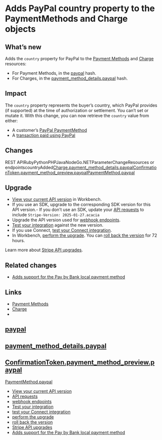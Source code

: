 # Adds PayPal country property to the PaymentMethods and Charge objects

## What’s new

Adds the `country` property for PayPal to the [Payment
Methods](https://docs.stripe.com/api/payment_methods) and
[Charge](https://docs.stripe.com/api/charges) resources:

- For Payment Methods, in the
[paypal](https://docs.stripe.com/api/payment_methods/object#payment_method_object-paypal-country)
hash.
- For Charges, in the
[payment_method_details.paypal](https://docs.stripe.com/api/charges/object#charge_object-payment_method_details-paypal)
hash.

## Impact

The `country` property represents the buyer’s country, which PayPal provides (if
supported) at the time of authorization or settlement. You can’t set or mutate
it. With this change, you can now retrieve the `country` value from either:

- A customer’s [PayPal
PaymentMethod](https://docs.stripe.com/api/payment_methods/object#payment_method_object-paypal-country)
- A [transaction paid using
PayPal](https://docs.stripe.com/api/charges/object#charge_object-payment_method_details-paypal)

## Changes

REST APIRubyPythonPHPJavaNodeGo.NETParameterChangeResources or
endpointscountryAdded[Charge.payment_method_details.paypal](https://docs.stripe.com/api/charges/object#charge_object-payment_method_details-paypal)[ConfirmationToken.payment_method_preview.paypal](https://docs.stripe.com/api/confirmation_tokens/object#confirmation_token_object-payment_method_preview-paypal)[PaymentMethod.paypal](https://docs.stripe.com/api/payment_methods/object#payment_method_object-paypal)
## Upgrade

- [View your current API
version](https://docs.stripe.com/upgrades#view-your-api-version-and-the-latest-available-upgrade-in-workbench)
in Workbench.
- If you use an SDK, upgrade to the corresponding SDK version for this API
version.- If you don’t use an SDK, update your [API
requests](https://docs.stripe.com/api/versioning) to include `Stripe-Version:
2025-01-27.acacia`
- Upgrade the API version used for [webhook
endpoints](https://docs.stripe.com/webhooks/versioning).
- [Test your integration](https://docs.stripe.com/testing) against the new
version.
- If you use Connect, [test your Connect
integration](https://docs.stripe.com/connect/testing).
- In Workbench, [perform the
upgrade](https://docs.stripe.com/upgrades#perform-the-upgrade). You can [roll
back the version](https://docs.stripe.com/upgrades#roll-back-your-api-version)
for 72 hours.

Learn more about [Stripe API upgrades](https://docs.stripe.com/upgrades).

## Related changes

- [Adds support for the Pay by Bank local payment
method](https://docs.stripe.com/changelog/acacia/2025-01-27/pay-by-bank-lpm)

## Links

- [Payment Methods](https://docs.stripe.com/api/payment_methods)
- [Charge](https://docs.stripe.com/api/charges)
-
[paypal](https://docs.stripe.com/api/payment_methods/object#payment_method_object-paypal-country)
-
[payment_method_details.paypal](https://docs.stripe.com/api/charges/object#charge_object-payment_method_details-paypal)
-
[ConfirmationToken.payment_method_preview.paypal](https://docs.stripe.com/api/confirmation_tokens/object#confirmation_token_object-payment_method_preview-paypal)
-
[PaymentMethod.paypal](https://docs.stripe.com/api/payment_methods/object#payment_method_object-paypal)
- [View your current API
version](https://docs.stripe.com/upgrades#view-your-api-version-and-the-latest-available-upgrade-in-workbench)
- [API requests](https://docs.stripe.com/api/versioning)
- [webhook endpoints](https://docs.stripe.com/webhooks/versioning)
- [Test your integration](https://docs.stripe.com/testing)
- [test your Connect integration](https://docs.stripe.com/connect/testing)
- [perform the upgrade](https://docs.stripe.com/upgrades#perform-the-upgrade)
- [roll back the
version](https://docs.stripe.com/upgrades#roll-back-your-api-version)
- [Stripe API upgrades](https://docs.stripe.com/upgrades)
- [Adds support for the Pay by Bank local payment
method](https://docs.stripe.com/changelog/acacia/2025-01-27/pay-by-bank-lpm)